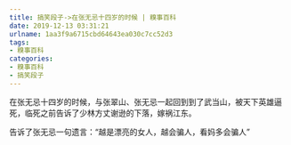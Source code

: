 ```yaml
---
title: 搞笑段子->在张无忌十四岁的时候 | 糗事百科
date: 2019-12-13 03:31:21
urlname: 1aa3f9a6715cbd64643ea030c7cc52d3
tags: 
- 糗事百科
categories:
- 糗事百科
- 搞笑段子
---
```

在张无忌十四岁的时候，与张翠山、张无忌一起回到到了武当山，被天下英雄逼死，临死之前告诉了少林方丈谢逊的下落，嫁祸江东。

告诉了张无忌一句遗言：“越是漂亮的女人，越会骗人，看妈多会骗人”


